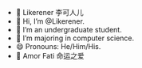 - 💜 Likerener 李可人儿
- 👋 Hi, I’m @Likerener.
- 👀 I’m an undergraduate student.
- 🌱 I’m majoring in computer science.
- 😄 Pronouns: He/Him/His.
- 🌈 Amor Fati 命运之爱
